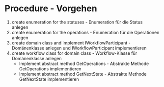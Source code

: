 # Procedure - Vorgehen

 1. create enumeration for the statuses - Enumeration für die Status anlegen
 2. create enumeration for the operations - Enumeration für die Operationen anlegen
 3. create domain class and implement IWorkflowParticipant - Domänenklasse anlegen und IWorkflowParticipant implementieren
 4. create workflow class for domain class - Workflow-Klasse für Domänenklasse anlegen
    - Implement abstract method GetOperations - Abstrakte Methode GetOperations implementieren
    - Implement abstract method GetNextState - Abstrakte Methode GetNextState implementieren